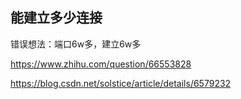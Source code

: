 ## 能建立多少连接

错误想法：端口6w多，建立6w多

https://www.zhihu.com/question/66553828

https://blog.csdn.net/solstice/article/details/6579232